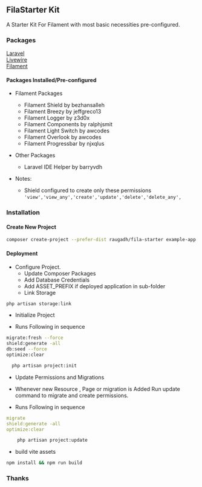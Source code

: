 ## FilaStarter Kit

A Starter Kit For Filament with most basic necessities pre-configured.

### Packages

[Laravel](https://github.com/laravel/laravel)  
[Livewire](https://github.com/livewire/livewire)  
[Filament](https://github.com/filamentphp/filament)

#### Packages Installed/Pre-configured

- Filament Packages

   - Filament Shield by bezhansalleh
   - Filament Breezy by jeffgreco13
   - Filament Logger by z3d0x
   - Filament Components by ralphjsmit
   - Filament Light Switch by awcodes
   - Filament Overlook by awcodes
   - Filament Progressbar by njxqlus

- Other Packages

   - Laravel IDE Helper by barryvdh

- Notes:

   - Shield configured to create only these permissions
      `'view','view_any','create','update','delete','delete_any',`

### Installation

#### Create New Project

```bash
composer create-project --prefer-dist raugadh/fila-starter example-app
```

#### Deployment

- Configure Project.
   - Update Composer Packages
   - Add Database Credentials
   - Add ASSET_PREFIX if deployed application in sub-folder
   - Link Storage

```bash
php artisan storage:link
```

- Initialize Project

- Runs Following in sequence

```sh
migrate:fresh --force
shield:generate -all
db:seed --force
optimize:clear

```

```bash
  php artisan project:init
```

- Update Permissions and Migrations

- Whenever new Resource , Page or migration is Added Run update command to migrate and create permissions.

- Runs Following in sequence

```yaml
migrate
shield:generate -all
optimize:clear

```

```bash
    php artisan project:update
```

- build vite assets

```bash
npm install && npm run build
```

### Thanks
